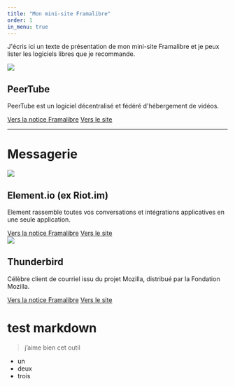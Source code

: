 ```yaml
---
title: "Mon mini-site Framalibre"
order: 1
in_menu: true
---
```

J'écris ici un texte de présentation de mon mini-site Framalibre et je peux
lister les logiciels libres que je recommande.

<article class="framalibre-notice">
  <div>
    <img src="https://beta.framalibre.org/images/logo/PeerTube.png">
  </div>
  <div>
    <h2>PeerTube</h2>
    <p>PeerTube est un logiciel décentralisé et fédéré d'hébergement de vidéos.</p>
    <div>
      <a href="https://beta.framalibre.org/notices/peertube.html">Vers la notice Framalibre</a>
      <a href="https://joinpeertube.org/fr/">Vers le site</a>
    </div>
  </div>
</article> 

---

# Messagerie


  <article class="framalibre-notice">
    <div>
      <img src="https://beta.framalibre.org/images/logo/Element.io%20(ex%20Riot.im).png">
    </div>
    <div>
      <h2>Element.io (ex Riot.im)</h2>
      <p>Element rassemble toutes vos conversations et intégrations applicatives en une seule application.</p>
      <div>
        <a href="https://beta.framalibre.org/notices/element-io-ex-riot-im.html">Vers la notice Framalibre</a>
        <a href="https://element.io">Vers le site</a>
      </div>
    </div>
  </article>


  <article class="framalibre-notice">
    <div>
      <img src="https://beta.framalibre.org/images/logo/Thunderbird.png">
    </div>
    <div>
      <h2>Thunderbird</h2>
      <p>Célèbre client de courriel issu du projet Mozilla, distribué par la Fondation Mozilla.</p>
      <div>
        <a href="https://beta.framalibre.org/notices/thunderbird.html">Vers la notice Framalibre</a>
        <a href="https://www.thunderbird.net/fr/">Vers le site</a>
      </div>
    </div>
  </article>

# test markdown

> j’aime bien cet outil

- un
- deux
- trois 